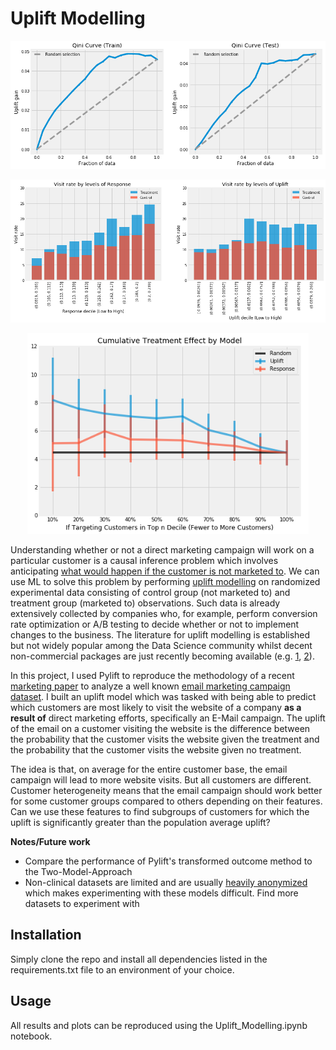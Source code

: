 # Uplift Modelling

<p align="center"><img src="data/figures/qini_curve.png" width=750></p>
<p align="center"><img src="data/figures/visit_rate_by_model.png" width=750></p>
<p align="center"><img src="data/figures/cumulative_uplift.png" width=450></p>

Understanding whether or not a direct marketing campaign will work on a particular customer is a causal inference problem which involves anticipating [what would happen if the customer is not marketed to](https://en.wikipedia.org/wiki/Impact_evaluation#Counterfactual_evaluation_designs). We can use ML to solve this problem by performing [uplift modelling](http://proceedings.mlr.press/v67/gutierrez17a/gutierrez17a.pdf) on randomized experimental data consisting of control group (not marketed to) and treatment group (marketed to) observations. Such data is already extensively collected by companies who, for example, perform conversion rate optimization or A/B testing to decide whether or not to implement changes to the business. The literature for uplift modelling is established but not widely popular among the Data Science community whilst decent non-commercial packages are just recently becoming available (e.g. [1](https://tech.wayfair.com/data-science/2018/10/pylift-a-fast-python-package-for-uplift-modeling/), [2](https://github.com/uber/causalml)).

In this project, I used Pylift to reproduce the methodology of a recent [marketing paper](https://journals.sagepub.com/doi/full/10.1509/jmr.16.0163) to analyze a well known [email marketing campaign dataset](https://blog.minethatdata.com/2008/03/minethatdata-e-mail-analytics-and-data.html). I built an uplift model which was tasked with being able to predict which customers are most likely to visit the website of a company **as a result of** direct marketing efforts, specifically an E-Mail campaign. The uplift of the email on a customer visiting the website is the difference between the probability that the customer visits the website given the treatment and the probability that the customer visits the website given no treatment.

The idea is that, on average for the entire customer base, the email campaign will lead to more website visits. But all customers are different. Customer heterogeneity means that the email campaign should work better for some customer groups compared to others depending on their features. Can we use these features to find subgroups of customers for which the uplift is significantly greater than the population average uplift?


**Notes/Future work**

- Compare the performance of Pylift's transformed outcome method to the Two-Model-Approach
- Non-clinical datasets are limited and are usually [heavily anonymized](http://ailab.criteo.com/criteo-uplift-prediction-dataset/) which makes experimenting with these models difficult. Find more datasets to experiment with

## Installation

Simply clone the repo and install all dependencies listed in the requirements.txt file to an environment of your choice.

## Usage

All results and plots can be reproduced using the Uplift_Modelling.ipynb notebook.
